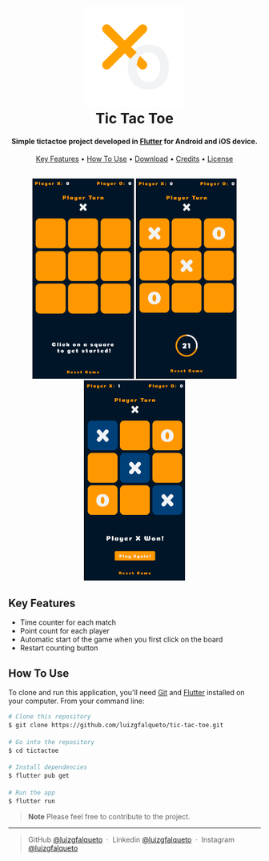 
<h1 align="center">
  <br>
  <img src="./assets/images/logo.png" width="200">
  <br>
  Tic Tac Toe  <br>
</h1>

<h4 align="center">Simple tictactoe project developed in <a href="https://flutter.dev" target="_blank">Flutter</a> for Android and iOS device.</h4>

<p align="center">
  <a href="#key-features">Key Features</a> •
  <a href="#how-to-use">How To Use</a> •
  <a href="#download">Download</a> •
  <a href="#credits">Credits</a> •
  <a href="#license">License</a>
</p>

<p align="center">
  <br>
  <img src="./assets/screenshots/first_screen.png" height="400">
  <img src="./assets/screenshots/second_screen.png" height="400">
  <img src="./assets/screenshots/third_screen.png" height="400">
</p>

## Key Features

* Time counter for each match
* Point count for each player
* Automatic start of the game when you first click on the board
* Restart counting button

## How To Use

To clone and run this application, you'll need [Git](https://git-scm.com) and [Flutter](https://docs.flutter.dev/get-started/install) installed on your computer. From your command line:

```bash
# Clone this repository
$ git clone https://github.com/luizgfalqueto/tic-tac-toe.git

# Go into the repository
$ cd tictactoe

# Install dependencies
$ flutter pub get

# Run the app
$ flutter run
```

> **Note**
> Please feel free to contribute to the project.
---

> GitHub [@luizgfalqueto](https://github.com/luizgfalqueto) &nbsp;&middot;&nbsp;
> Linkedin [@luizgfalqueto](https://www.linkedin.com/in/luizgfalqueto/) &nbsp;&middot;&nbsp;
> Instagram [@luizgfalqueto](https://www.instagram.com/luizgfalqueto/?hl=en)
